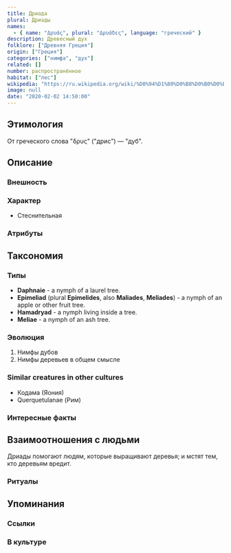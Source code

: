 ```yaml
---
title: Дриада
plural: Дриады
names:
  - { name: "Δρυάς", plural: "Δρυάδες", language: "греческий" }
description: Древесный дух
folklore: ["Древняя Греция"]
origin: ["Греция"]
categories: ["нимфа", "дух"]
related: []
number: распространённое
habitat: ["лес"]
wikipedia: "https://ru.wikipedia.org/wiki/%D0%94%D1%80%D0%B8%D0%B0%D0%B4%D1%8B"
image: null
date: "2020-02-02 14:50:00"
---
```


## Этимология

От греческого слова "δρυς" ("дрис") — "дуб".

## Описание

### Внешность

### Характер

- Стеснительная

### Атрибуты

## Таксономия

### Типы

- **Daphnaie** - a nymph of a laurel tree.
- **Epimeliad** (plural **Epimelides**, also **Maliades**, **Meliades**) - a nymph of an apple or other fruit tree.
- **Hamadryad** - a nymph living inside a tree.
- **Meliae** - a nymph of an ash tree.

### Эволюция

1. Нимфы дубов
2. Нимфы деревьев в общем смысле

### Similar creatures in other cultures

- Кодама (Яония)
- Querquetulanae (Рим)

### Интересные факты

## Взаимоотношения с людьми

Дриады помогают людям, которые выращивают деревья; и мстят тем, кто деревьям вредит.

### Ритуалы

## Упоминания

### Ссылки

### В культуре
